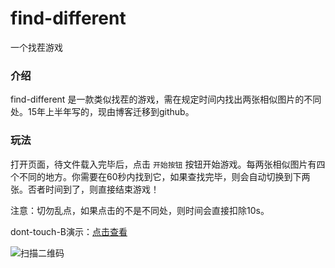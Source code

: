 # find-different
一个找茬游戏

### 介绍

find-different 是一款类似找茬的游戏，需在规定时间内找出两张相似图片的不同处。15年上半年写的，现由博客迁移到github。

### 玩法

打开页面，待文件载入完毕后，点击 `开始按钮` 按钮开始游戏。每两张相似图片有四个不同的地方。你需要在60秒内找到它，如果查找完毕，则会自动切换到下两张。否者时间到了，则直接结束游戏！

注意：切勿乱点，如果点击的不是不同处，则时间会直接扣除10s。

dont-touch-B演示：[点击查看](http://joy-yi0905.github.io/find-different/)

![扫描二维码](http://joy-yi0905.github.io/find-different/images/qr.png) 
